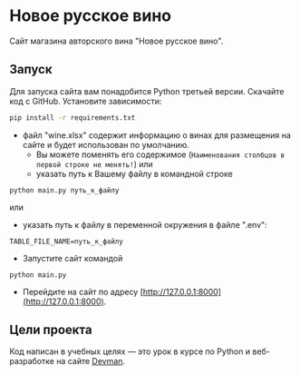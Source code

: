 # Новое русское вино

Сайт магазина авторского вина "Новое русское вино".

## Запуск
Для запуска сайта вам понадобится Python третьей версии.
Скачайте код с GitHub. Установите зависимости:

```sh
pip install -r requirements.txt
```
- файл "wine.xlsx" содержит информацию о винах для размещения на сайте и будет использован по умолчанию.
  - Вы можете поменять его содержимое (`Наименования столбцов в первой строке не менять!`) или 
  - указать путь к Вашему файлу в командной строке
```
python main.py путь_к_файлу
```
или
  - указать путь к файлу в переменной окружения в файле ".env":
```
TABLE_FILE_NAME=путь_к_файлу
```
- Запустите сайт командой
```
python main.py
```
- Перейдите на сайт по адресу [http://127.0.0.1:8000](http://127.0.0.1:8000).


## Цели проекта

Код написан в учебных целях — это урок в курсе по Python и веб-разработке на сайте [Devman](https://dvmn.org).
